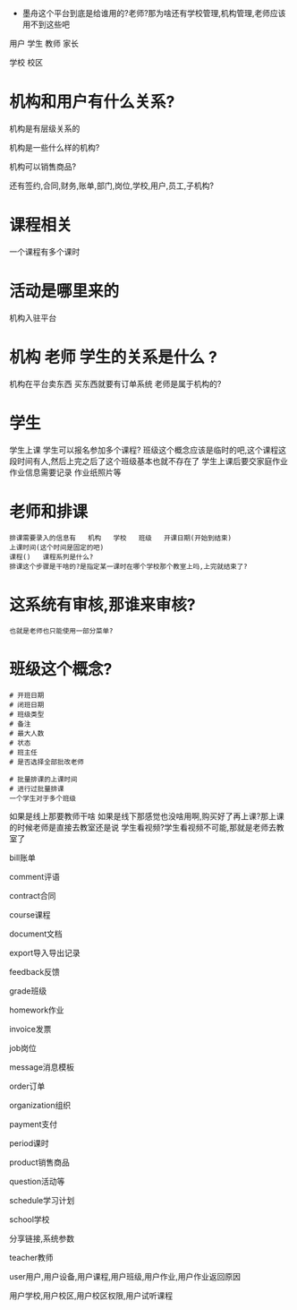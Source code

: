 + 墨舟这个平台到底是给谁用的?老师?那为啥还有学校管理,机构管理,老师应该用不到这些吧



用户	学生	教师	家长

学校	校区

# 机构和用户有什么关系?
机构是有层级关系的

机构是一些什么样的机构?

机构可以销售商品?

还有签约,合同,财务,账单,部门,岗位,学校,用户,员工,子机构?

# 课程相关

一个课程有多个课时

# 活动是哪里来的


机构入驻平台
# 机构   老师   学生的关系是什么   ?
机构在平台卖东西
买东西就要有订单系统
老师是属于机构的?

# 学生
学生上课 
学生可以报名参加多个课程?
班级这个概念应该是临时的吧,这个课程这段时间有人,然后上完之后了这个班级基本也就不存在了
学生上课后要交家庭作业
作业信息需要记录   作业纸照片等

# 老师和排课
	排课需要录入的信息有   机构   学校   班级   开课日期(开始到结束)
	上课时间(这个时间是固定的吧)
	课程()   课程系列是什么?
	排课这个步骤是干啥的?是指定某一课时在哪个学校那个教室上吗,上完就结束了?
# 这系统有审核,那谁来审核?
	也就是老师也只能使用一部分菜单?
# 班级这个概念?
	# 开班日期        
	# 闭班日期        
	# 班级类型        
	# 备注          
	# 最大人数        
	# 状态          
	# 班主任         
	# 是否选择全部批改老师  
	              
	# 批量排课的上课时间   
	# 进行过批量排课     
	一个学生对于多个班级

如果是线上那要教师干啥
如果是线下那感觉也没啥用啊,购买好了再上课?那上课的时候老师是直接去教室还是说
学生看视频?学生看视频不可能,那就是老师去教室了





bill账单

comment评语

contract合同

course课程

document文档

export导入导出记录

feedback反馈

grade班级

homework作业

invoice发票

job岗位

message消息模板

order订单

organization组织

payment支付

period课时

product销售商品

question活动等

schedule学习计划

school学校

分享链接,系统参数

teacher教师

user用户,用户设备,用户课程,用户班级,用户作业,用户作业返回原因

用户学校,用户校区,用户校区权限,用户试听课程

